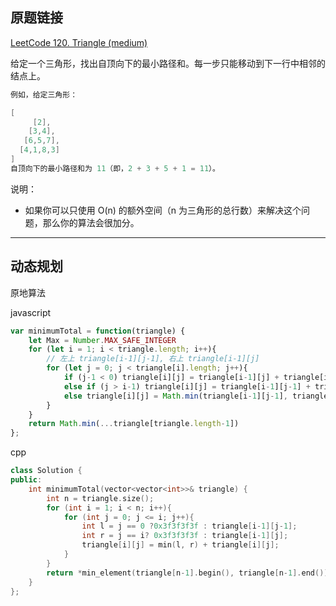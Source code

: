 ## 原题链接

[LeetCode 120. Triangle (medium)](https://leetcode-cn.com/problems/triangle/)

给定一个三角形，找出自顶向下的最小路径和。每一步只能移动到下一行中相邻的结点上。

```cpp
例如，给定三角形：

[
     [2],
    [3,4],
   [6,5,7],
  [4,1,8,3]
]
自顶向下的最小路径和为 11（即，2 + 3 + 5 + 1 = 11）。
```

说明：

- 如果你可以只使用 O(n) 的额外空间（n 为三角形的总行数）来解决这个问题，那么你的算法会很加分。

---

## 动态规划

原地算法

javascript

```javascript
var minimumTotal = function(triangle) {
    let Max = Number.MAX_SAFE_INTEGER
    for (let i = 1; i < triangle.length; i++){
        // 左上 triangle[i-1][j-1], 右上 triangle[i-1][j]
        for (let j = 0; j < triangle[i].length; j++){
            if (j-1 < 0) triangle[i][j] = triangle[i-1][j] + triangle[i][j]
            else if (j > i-1) triangle[i][j] = triangle[i-1][j-1] + triangle[i][j]
            else triangle[i][j] = Math.min(triangle[i-1][j-1], triangle[i-1][j]) + triangle[i][j]
        }
    }
    return Math.min(...triangle[triangle.length-1])
};
```

cpp

```cpp
class Solution {
public:
    int minimumTotal(vector<vector<int>>& triangle) {
        int n = triangle.size();
        for (int i = 1; i < n; i++){
            for (int j = 0; j <= i; j++){
                int l = j == 0 ?0x3f3f3f3f : triangle[i-1][j-1];
                int r = j == i? 0x3f3f3f3f : triangle[i-1][j];
                triangle[i][j] = min(l, r) + triangle[i][j];
            }
        }
        return *min_element(triangle[n-1].begin(), triangle[n-1].end());
    }
};
```

